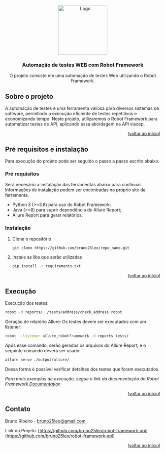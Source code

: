 
<!-- Improved compatibility of voltar ao início
 link: See: https://github.com/othneildrew/Best-README-Template/pull/73 -->
<a id="readme-top"></a>
<!--
*** Thanks for checking out the Best-README-Template. If you have a suggestion
*** that would make this better, please fork the repo and create a pull request
*** or simply open an issue with the tag "enhancement".
*** Don't forget to give the project a star!
*** Thanks again! Now go create something AMAZING! :D
-->


<!-- PROJECT LOGO -->
<br />
<div align="center">
  <a href="https://upload.wikimedia.org/wikipedia/commons/e/e4/Robot-framework-logo.png">
    <img src="https://upload.wikimedia.org/wikipedia/commons/e/e4/Robot-framework-logo.png" alt="Logo" width="160" height="160">
  </a>

<h3 align="center">Automação de testes WEB com Robot Framework</h3>

  <p align="center">
   O projeto consiste em uma automação de testes Web utilizando o Robot Framework.
    <br />
  </p>
</div>



<!-- ABOUT THE PROJECT -->
## Sobre o projeto

A automação de testes é uma ferramenta valiosa para diversos sistemas de software, permitindo a execução eficiente de testes repetitivos e economizando tempo. Neste projeto, utilizaremos o Robot Framework para automatizar testes de API, aplicando essa abordagem na API viacep.


<p align="right">(<a href="#readme-top">voltar ao início</a>)</p>



<!-- GETTING STARTED -->
## Pré requisitos e instalação

Para execução do projeto pode ser seguido o passo a passo escrito abaixo.

### Pré requisitos

Será necesário a instalação das ferramentas abaixo para continuar. Informações de instalação podem ser encontradas no próprio site da ferramenta.
* Python 3 (>=3.8) para uso do Robot Framework;
* Java (>=8) para suprir dependência do Allure Report;
* Allure Report para gerar relatórios.

### Instalação

1. Clone o repositório
   ```sh
   git clone https://github.com/bruno25leo/repo_name.git
   ```
2. Instale as libs que serão utilizadas
   ```sh
   pip install -r requirements.txt
   ```

<p align="right">(<a href="#readme-top">voltar ao início</a>)</p>



<!-- USAGE EXAMPLES -->
## Execução

Execução dos testes:
   ```sh
   robot -d reports/ ./tests/address/check_address.robot
   ```

Geração de relatório Allure:
Os testes devem ser executados com um listener:
   ```sh
   robot --listener allure_robotframework -d reports tests/
   ```
Após esse comando, serão gerados os arquivos do Allure Report, e o seguinte comando deverá ser usado:
   ```sh
   allure serve ./output/allure/
   ```
Dessa forma é possível verificar detalhes dos testes que foram executados.

_Para mais exemplos de execução, segue o link da documentação do Robot Framework [Documentation](https://example.com)_

<p align="right">(<a href="#readme-top">voltar ao início</a>)</p>


<!-- CONTACT -->
## Contato

Bruno Ribeiro - bruno25leo@gmail.com

Link do Projeto: [https://github.com/bruno25leo/robot-framework-api](https://github.com/bruno25leo/robot-framework-api)

<p align="right">(<a href="#readme-top">voltar ao início</a>)</p>
